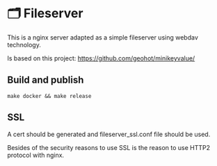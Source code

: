 # :card_index_dividers: Fileserver

This is a nginx server adapted as a simple fileserver using webdav technology.

Is based on this project: https://github.com/geohot/minikeyvalue/

## Build and publish

```
make docker && make release
```

## SSL

A cert should be generated and fileserver_ssl.conf file should be used. 

Besides of the security reasons to use SSL is the reason to use HTTP2 protocol with nginx.
